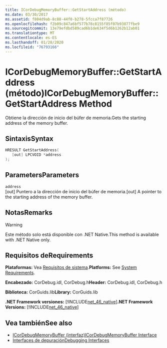 ```yaml
---
title: ICorDebugMemoryBuffer::GetStartAddress (método)
ms.date: 03/30/2017
ms.assetid: f804d9ab-8c88-44f0-b278-5fcca7f87726
ms.openlocfilehash: f2b09c847a6bf577b78c8155f85f07b93877fbe9
ms.sourcegitcommit: 13e79efdbd589cad6b1de634f5d6b1262b12ab01
ms.translationtype: MT
ms.contentlocale: es-ES
ms.lasthandoff: 01/28/2020
ms.locfileid: "76793166"
---
```

# <a name="icordebugmemorybuffergetstartaddress-method"></a><span data-ttu-id="5e503-102">ICorDebugMemoryBuffer::GetStartAddress (método)</span><span class="sxs-lookup"><span data-stu-id="5e503-102">ICorDebugMemoryBuffer::GetStartAddress Method</span></span>
<span data-ttu-id="5e503-103">Obtiene la dirección de inicio del búfer de memoria.</span><span class="sxs-lookup"><span data-stu-id="5e503-103">Gets the starting address of the memory buffer.</span></span>  
  
## <a name="syntax"></a><span data-ttu-id="5e503-104">Sintaxis</span><span class="sxs-lookup"><span data-stu-id="5e503-104">Syntax</span></span>  
  
```cpp  
HRESULT GetStartAddress(  
   [out] LPCVOID *address  
);  
```  
  
## <a name="parameters"></a><span data-ttu-id="5e503-105">Parameters</span><span class="sxs-lookup"><span data-stu-id="5e503-105">Parameters</span></span>  
 `address`  
 <span data-ttu-id="5e503-106">[out] Puntero a la dirección de inicio del búfer de memoria.</span><span class="sxs-lookup"><span data-stu-id="5e503-106">[out] A pointer to the starting address of the memory buffer.</span></span>  
  
## <a name="remarks"></a><span data-ttu-id="5e503-107">Notas</span><span class="sxs-lookup"><span data-stu-id="5e503-107">Remarks</span></span>  
  
> [!WARNING]
> <span data-ttu-id="5e503-108">Este método solo está disponible con .NET Native.</span><span class="sxs-lookup"><span data-stu-id="5e503-108">This method is available with .NET Native only.</span></span>  
  
## <a name="requirements"></a><span data-ttu-id="5e503-109">Requisitos de</span><span class="sxs-lookup"><span data-stu-id="5e503-109">Requirements</span></span>  
 <span data-ttu-id="5e503-110">**Plataformas:** Vea [Requisitos de sistema](../../../../docs/framework/get-started/system-requirements.md).</span><span class="sxs-lookup"><span data-stu-id="5e503-110">**Platforms:** See [System Requirements](../../../../docs/framework/get-started/system-requirements.md).</span></span>  
  
 <span data-ttu-id="5e503-111">**Encabezado:** CorDebug.idl, CorDebug.h</span><span class="sxs-lookup"><span data-stu-id="5e503-111">**Header:** CorDebug.idl, CorDebug.h</span></span>  
  
 <span data-ttu-id="5e503-112">**Biblioteca:** CorGuids.lib</span><span class="sxs-lookup"><span data-stu-id="5e503-112">**Library:** CorGuids.lib</span></span>  
  
 <span data-ttu-id="5e503-113">**.NET Framework versiones:** [!INCLUDE[net_46_native](../../../../includes/net-46-native-md.md)]</span><span class="sxs-lookup"><span data-stu-id="5e503-113">**.NET Framework Versions:** [!INCLUDE[net_46_native](../../../../includes/net-46-native-md.md)]</span></span>  
  
## <a name="see-also"></a><span data-ttu-id="5e503-114">Vea también</span><span class="sxs-lookup"><span data-stu-id="5e503-114">See also</span></span>

- [<span data-ttu-id="5e503-115">ICorDebugMemoryBuffer (interfaz)</span><span class="sxs-lookup"><span data-stu-id="5e503-115">ICorDebugMemoryBuffer Interface</span></span>](icordebugmemorybuffer-interface.md)
- [<span data-ttu-id="5e503-116">Interfaces de depuración</span><span class="sxs-lookup"><span data-stu-id="5e503-116">Debugging Interfaces</span></span>](debugging-interfaces.md)

